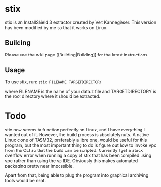 # stix
stix is an InstallShield 3 extractor created by Veit Kannegieser.
This version has been modified by me so that it works on Linux.

## Building

Please see the wiki page [[Building|Building]] for the latest instructions.

## Usage

To use stix, run:
`stix FILENAME TARGETDIRECTORY`

where FILENAME is the name of your data.z file and TARGETDIRECTORY
is the root directory where it should be extracted.

# Todo

stix now seems to function perfectly on Linux, and I have everything
I wanted out of it. However, the build process is absolutely nuts.
A native Linux clone of TASM32, preferably a libre one, would be
useful for this program, but the most important thing to do is figure
out how to invoke vpc from the CLI so that the build can be scripted.
Currently I get a stack overflow error when running a copy of stix
that has been compiled using vpc rather than using the vp IDE.
Obviously this makes automated packaging pretty near impossible.

Apart from that, being able to plug the program into graphical
archiving tools would be neat.
